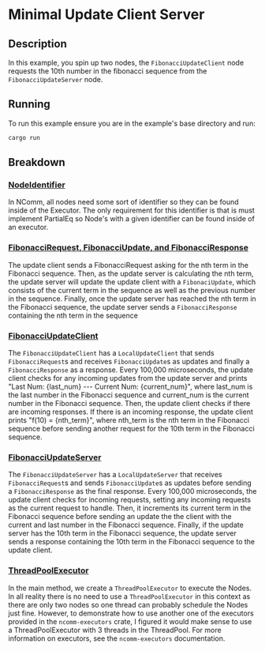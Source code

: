 # Minimal Update Client Server

## Description

In this example, you spin up two nodes, the `FibonacciUpdateClient` node requests the 10th number in the fibonacci sequence from the `FibonacciUpdateServer` node.

## Running

To run this example ensure you are in the example's base directory and run:
```sh
cargo run
```

## Breakdown

### [NodeIdentifier](./src/main.rs)

In NComm, all nodes need some sort of identifier so they can be found inside of the Executor.  The only requirement for this identifier is that is must implement PartialEq so Node's with a given identifier can be found inside of an executor.

### [FibonacciRequest, FibonacciUpdate, and FibonacciResponse](./src/main.rs)

The update client sends a FibonacciRequest asking for the nth term in the Fibonacci sequence.  Then, as the update server is calculating the nth term, the update server will update the update client with a `FibonaciUpdate`, which consists of the current term in the sequence as well as the previous number in the sequence.  Finally, once the update server has reached the nth term in the Fibonacci sequence, the update server sends a `FibonacciResponse` containing the nth term in the sequence

### [FibonacciUpdateClient](./src/fibonacci_update_client.rs)

The `FibonacciUpdateClient` has a `LocalUpdateClient` that sends `FibonacciRequest`s and receives `FibonacciUpdate`s as updates and finally a `FibonacciResponse` as a response.  Every 100,000 microseconds, the update client checks for any incoming updates from the update server and prints "Last Num: {last_num} --- Current Num: {current_num}", where last_num is the last number in the Fibonacci sequence and current_num is the current number in the Fibonacci sequence.  Then, the update client checks if there are incoming responses.  If there is an incoming response, the update client prints "f(10) = {nth_term}", where nth_term is the nth term in the Fibonacci sequence before sending another request for the 10th term in the Fibonacci sequence.

### [FibonacciUpdateServer](./src/fibonacci_update_server.rs)

The `FibonacciUpdateServer` has a `LocalUpdateServer` that receives `FibonacciRequest`s and sends `FibonacciUpdate`s as updates before sending a `FibonacciResponse` as the final response.  Every 100,000 microseconds, the update client checks for incoming requests, setting any incoming requests as the current request to handle.  Then, it increments its current term in the Fibonacci sequence before sending an update the the client with the current and last number in the Fibonacci sequence.  Finally, if the update server has the 10th term in the Fibonacci sequence, the update server sends a response containing the 10th term in the Fibonacci sequence to the update client.

### [ThreadPoolExecutor](./src/main.rs)

In the main method, we create a `ThreadPoolExecutor` to execute the Nodes.  In all reality there is no need to use a `ThreadPoolExecutor` in this context as there are only two nodes so one thread can probably schedule the Nodes just fine.  However, to demonstrate how to use another one of the executors provided in the `ncomm-executors` crate, I figured it would make sense to use a ThreadPoolExecutor with 3 threads in the ThreadPool.  For more information on executors, see the `ncomm-executors` documentation.
